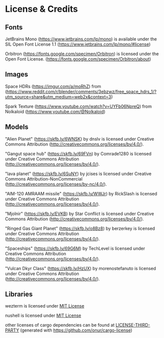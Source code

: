 # License & Credits

## Fonts

JetBrains Mono (https://www.jetbrains.com/lp/mono) is available under the SIL Open Font License 1.1 (https://www.jetbrains.com/lp/mono/#license)

Orbitron (https://fonts.google.com/specimen/Orbitron) is licensed under the Open Font License. (https://fonts.google.com/specimen/Orbitron/about)

## Images

Space HDRs (https://imgur.com/a/moRhZ) from (https://www.reddit.com/r/blender/comments/3ebzwz/free_space_hdrs_1/?utm_source=share&utm_medium=web2x&context=3)

Spark Texture (https://www.youtube.com/watch?v=UYFb06NpreQ) from Nolkaloid (https://www.youtube.com/@Nolkaloid)

## Models

"Alien Planet" (https://skfb.ly/6WNSK) by dnslv is licensed under Creative Commons Attribution (http://creativecommons.org/licenses/by/4.0/).

"Gangut space hub" (https://skfb.ly/69FVn) by Comrade1280 is licensed under Creative Commons Attribution (http://creativecommons.org/licenses/by/4.0/).

"lava planet" (https://skfb.ly/6SuNY) by jcises is licensed under Creative Commons Attribution-NonCommercial (http://creativecommons.org/licenses/by-nc/4.0/).

"AIM-120 AMRAAM missile" (https://skfb.ly/WWJr) by RickSlash is licensed under Creative Commons Attribution (http://creativecommons.org/licenses/by/4.0/).

"Mjolnir" (https://skfb.ly/EVKB) by Star Conflict is licensed under Creative Commons Attribution (http://creativecommons.org/licenses/by/4.0/).

"Ringed Gas Giant Planet" (https://skfb.ly/o8Bz8) by berzerkey is licensed under Creative Commons Attribution (http://creativecommons.org/licenses/by/4.0/).

"Spaceships" (https://skfb.ly/69G6M) by TechLevel is licensed under Creative Commons Attribution (http://creativecommons.org/licenses/by/4.0/).

"Vulcan Dkyr Class" (https://skfb.ly/HzUX) by morenostefanuto is licensed under Creative Commons Attribution (http://creativecommons.org/licenses/by/4.0/).

## Libraries

wezterm is licensed under [MIT License](../crates/wezterm/LICENSE.md)

nushell is licensed under [MIT License](../crates/nushell/LICENSE)

other licenses of cargo dependencies can be found at [LICENSE-THIRD-PARTY](./LICENSE-THIRD-PARTY) (generated with https://github.com/onur/cargo-license)